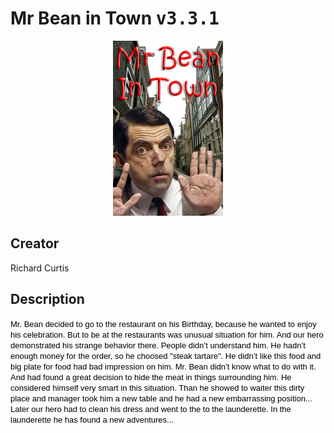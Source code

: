 
# Mr Bean in Town <kbd>v3.3.1</kbd>

<center>
  <img src="./cover-1024.jpg"/>
</center>

## Creator
Richard Curtis

## Description
<span style="font-size:13px;font-family:arial,sans,sans-serif;color:#000000;text-align:left;">Mr. Bean decided to go to the restaurant on his Birthday, because he wanted to enjoy his celebration. But to be at the restaurants was unusual situation for him. And our hero demonstrated his strange behavior there. People didn’t understand him. He hadn’t enough money for the order, so he choosed  "steak tartare". He didn’t like this food and big plate for food had bad impression on him. Mr. Bean didn’t know what to do with it. And had found a great decision to hide the meat in things surrounding him. He considered himself very smart in this situation. Than he showed to waiter this dirty place and manager took him a new table and he had a new embarrassing position... Later our hero had to clean his dress and went to the to the launderette. In the launderette he has found a new adventures...</span>
